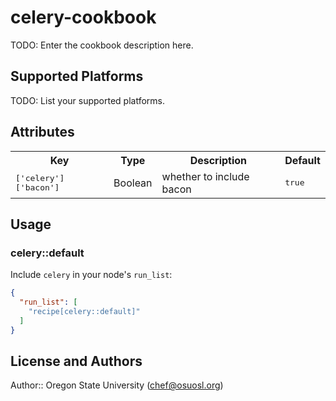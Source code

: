 # celery-cookbook

TODO: Enter the cookbook description here.

## Supported Platforms

TODO: List your supported platforms.

## Attributes

<table>
  <tr>
    <th>Key</th>
    <th>Type</th>
    <th>Description</th>
    <th>Default</th>
  </tr>
  <tr>
    <td><tt>['celery']['bacon']</tt></td>
    <td>Boolean</td>
    <td>whether to include bacon</td>
    <td><tt>true</tt></td>
  </tr>
</table>

## Usage

### celery::default

Include `celery` in your node's `run_list`:

```json
{
  "run_list": [
    "recipe[celery::default]"
  ]
}
```

## License and Authors

Author:: Oregon State University (<chef@osuosl.org>)
